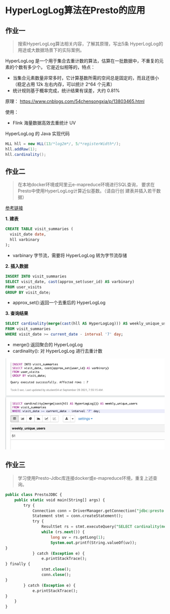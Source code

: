 # HyperLogLog算法在Presto的应用

## 作业一
> 搜索HyperLogLog算法相关内容，了解其原理，写出5条 HyperLogLog的用途或大数据场景下的实际案例。

HyperLogLog 是一个用于集合去重计数的算法，估算在一批数据中，不重复的元素的个数有多少个。
它是近似相等的，特点：
- 当集合元素数量非常多时，它计算基数所需的空间总是固定的，而且还很小（稳定占用 12k 左右内存，可以统计 2^64 个元素）
- 统计规则基于概率完成，统计结果有误差，大约 0.81%

原理：
https://www.cnblogs.com/54chensongxia/p/13803465.html

使用：
- Flink 海量数据高效去重统计 UV


HyperLogLog 的 Java 实现代码
```java
HLL hll = new HLL(13/*log2m*/, 5/*registerWidth*/);
hll.addRaw(1);
hll.cardinality();
```

## 作业二
> 在本地docker环境或阿里云e-mapreduce环境进行SQL查询， 要求在Presto中使用HyperLogLog计算近似基数。（请自行创 建表并插入若干数据）

[参考链接](https://prestodb.io/docs/current/functions/hyperloglog.html)

**1. 建表**
``` sql
CREATE TABLE visit_summaries (
  visit_date date,
  hll varbinary
);
```
- varbinary 字节流，需要将 HyperLogLog 转为字节流存储

**2. 插入数据**
```sql
INSERT INTO visit_summaries
SELECT visit_date, cast(approx_set(user_id) AS varbinary)
FROM user_visits
GROUP BY visit_date;
```
- approx_set():返回一个去重后的 HyperLogLog


**3. 查询结果**
```sql
SELECT cardinality(merge(cast(hll AS HyperLogLog))) AS weekly_unique_users
FROM visit_summaries
WHERE visit_date >= current_date - interval '7' day;
```
- merge():返回聚合的 HyperLogLog
- cardinality(): 对 HyperLogLog 进行去重计数

![运行结果](../../resource/presto01.png)

## 作业三
> 学习使用Presto-Jdbc库连接docker或e-mapreduce环境，重复上述查询。
```sql
public class PrestoJDBC {
    public static void main(String[] args) {
        try {
            Connection conn = DriverManager.getConnection("jdbc:presto:///hive/default", "hadoop", null);
            Statement stmt = conn.createStatement();
            try {
                ResultSet rs = stmt.executeQuery("SELECT cardinality(merge(cast(hll AS HyperLogLog))) AS weekly_unique_users FROM visit_summaries WHERE visit_date >= current_date - interval '7' day");
                while (rs.next()) {
                    long uv = rs.getLong(1);
                    System.out.printf(String.valueOf(uv));
}
            } catch (Exception e) {
                e.printStackTrace();
} finally {
                stmt.close();
                conn.close();
}
        } catch (Exception e) {
            e.printStackTrace();
}
    }
}
```